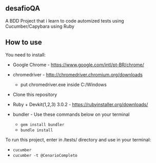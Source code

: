 ## desafioQA

A BDD Project that i learn to code automized tests using Cucumber/Capybara using Ruby 

## How to use

You need to install: 

* Google Chrome - https://www.google.com/intl/pt-BR/chrome/

* chromedriver - http://chromedriver.chromium.org/downloads
  * put chromedriver.exe inside C:/Windows

* Clone this repository

* Ruby + Devkit(1,2,3) 3.0.2 - https://rubyinstaller.org/downloads/

* bundler - Use these commands below on your terminal
  * `gem install bundler`
  * `bundle install`

To run this project, enter in /tests/ directory and use in your terminal:

* `cucumber`
* `cucumber -t @CenarioCompleto`

